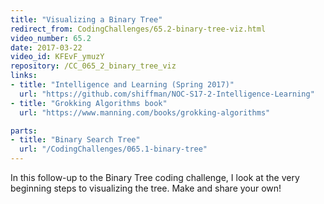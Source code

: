 ```yaml
---
title: "Visualizing a Binary Tree"
redirect_from: CodingChallenges/65.2-binary-tree-viz.html
video_number: 65.2
date: 2017-03-22
video_id: KFEvF_ymuzY
repository: /CC_065_2_binary_tree_viz
links:
- title: "Intelligence and Learning (Spring 2017)"
  url: "https://github.com/shiffman/NOC-S17-2-Intelligence-Learning"
- title: "Grokking Algorithms book"
  url: "https://www.manning.com/books/grokking-algorithms"

parts:
- title: "Binary Search Tree"
  url: "/CodingChallenges/065.1-binary-tree"
---
```


In this follow-up to the Binary Tree coding challenge, I look at the very beginning steps to visualizing the tree. Make and share your own!

